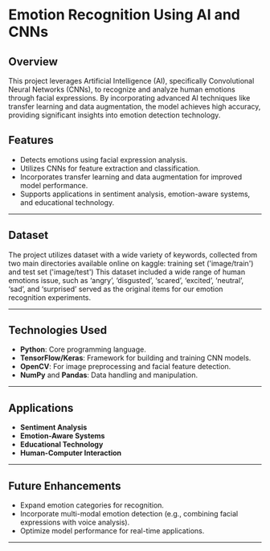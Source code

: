# Emotion Recognition Using AI and CNNs

## **Overview**  
This project leverages Artificial Intelligence (AI), specifically Convolutional Neural Networks (CNNs), to recognize and analyze human emotions through facial expressions. By incorporating advanced AI techniques like transfer learning and data augmentation, the model achieves high accuracy, providing significant insights into emotion detection technology.  

## **Features**  
- Detects emotions using facial expression analysis.  
- Utilizes CNNs for feature extraction and classification.  
- Incorporates transfer learning and data augmentation for improved model performance.  
- Supports applications in sentiment analysis, emotion-aware systems, and educational technology.  

---

## **Dataset**  
The project utilizes dataset with a wide variety of keywords, collected from two main directories available online on kaggle: training set ('image/train') and test set ('image/test') This dataset included a wide range of human emotions issue, such as ‘angry’, ‘disgusted’, ‘scared’, ‘excited’, ‘neutral’, ‘sad’, and ‘surprised’ served as the original items for our emotion recognition experiments.

---

## **Technologies Used**  
- **Python**: Core programming language.  
- **TensorFlow/Keras**: Framework for building and training CNN models.  
- **OpenCV**: For image preprocessing and facial feature detection.  
- **NumPy** and **Pandas**: Data handling and manipulation.  

---



## **Applications**  
- **Sentiment Analysis**  
- **Emotion-Aware Systems**  
- **Educational Technology**  
- **Human-Computer Interaction**  

---

## **Future Enhancements**  
- Expand emotion categories for recognition.  
- Incorporate multi-modal emotion detection (e.g., combining facial expressions with voice analysis).  
- Optimize model performance for real-time applications.  

---
